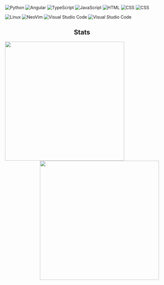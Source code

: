 ![Python](https://img.shields.io/badge/Python-3776AB?logo=python&logoColor=white&style=for-the-badge)
![Angular](https://img.shields.io/badge/Angular-ebebeb?logo=Angular&logoColor=DD0031&style=for-the-badge)
![TypeScript](https://img.shields.io/badge/typescript-ebebeb?logo=typescript&logoColor=3178C6&style=for-the-badge)
![JavaScript](https://img.shields.io/badge/JavaScript-242424?logo=javascript&logoColor=F7DF1E&style=for-the-badge)
![HTML](https://img.shields.io/badge/HTML-E34F26?logo=HTML5&logoColor=white&style=for-the-badge)
![CSS](https://img.shields.io/badge/CSS-1572B6?logo=CSS3&logoColor=white&style=for-the-badge)
![CSS](https://img.shields.io/badge/Lua-e0e0e0?logo=Lua&logoColor=2C2D72&style=for-the-badge)


![Linux](https://img.shields.io/badge/Linux-FCC624?logo=Linux&logoColor=black&style=for-the-badge)
![NeoVim](https://img.shields.io/badge/NeoVim-57A143?logo=neovim&logoColor=white&style=for-the-badge)
![Visual Studio Code](https://img.shields.io/badge/VSCode-007ACC?logo=visualstudiocode&logoColor=white&style=for-the-badge)
![Visual Studio Code](https://img.shields.io/badge/Windows-0078D4?logo=Windows&logoColor=white&style=for-the-badge)


<h2 align="center">Stats</h2>
<p align=center>
  <div align=center>
    <a href="https://github.com/denvercoder1/github-readme-streak-stats" title="Go to Source">
      <img align="left" width=390 src="https://streak-stats.demolab.com?user=Vyary&theme=github-dark-blue&hide_border=true&border_radius=0"/>
    </a>
    <a href="https://github.com/anuraghazra/github-readme-stats" title="Go to Source">
      <img align="right" width=390 src="https://github-readme-stats.vercel.app/api?username=vyary&show_icons=true&theme=github_dark&border_color=61dafb&hide_border=true" />
    </a>
  </div>
</p>
